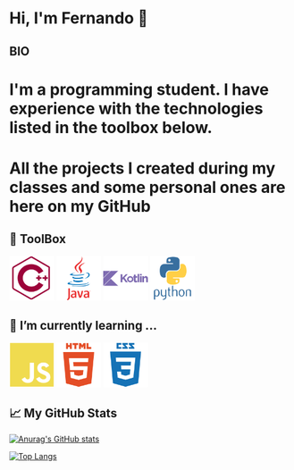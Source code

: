 # Hi, I'm Fernando 👋

## BIO

# I'm a programming student. I have experience with the technologies listed in the toolbox below.

# All the projects I created during my classes and some personal ones are here on my GitHub


## 🧰 ToolBox

<img src='https://github.com/devicons/devicon/blob/master/icons/cplusplus/cplusplus-line.svg' title="C++" width="80" height="80"> <img src='https://github.com/devicons/devicon/blob/master/icons/java/java-original-wordmark.svg' title="JAVA" width="80" height="80"> <img src='https://github.com/devicons/devicon/blob/master/icons/kotlin/kotlin-plain-wordmark.svg' title="Kotlin" width="80" height="80"> <img src='https://github.com/devicons/devicon/blob/master/icons/python/python-original-wordmark.svg' title="Python" width="80" height="80"> 


## 🌱 I’m currently learning ...

<img src='https://github.com/devicons/devicon/blob/master/icons/javascript/javascript-plain.svg' title="JavaScript" width="80" height="80"> <img src='https://github.com/devicons/devicon/blob/master/icons/html5/html5-plain-wordmark.svg' title="HTML" width="80" height="80"> <img src='https://github.com/devicons/devicon/blob/master/icons/css3/css3-plain-wordmark.svg' title="CSS" width="80" height="80"> 


## &#x1f4c8; My GitHub Stats

[![Anurag's GitHub stats](https://github-readme-stats.vercel.app/api?username=favanso&count_private=true&show_icons=true&theme=vue&hide=contribs,issues)](https://github.com/anuraghazra/github-readme-stats)

[![Top Langs](https://github-readme-stats.vercel.app/api/top-langs/?username=favanso&layout=compact)](https://github.com/anuraghazra/github-readme-stats)



<!--
**favanso/favanso** is a ✨ _special_ ✨ repository because its `README.md` (this file) appears on your GitHub profile.

Here are some ideas to get you started:

- 🔭 I’m currently working on ...
- 🌱 I’m currently learning ...
- 👯 I’m looking to collaborate on ... on open source projects.
- 🤔 I’m looking for help with ...
- 💬 Ask me about ...
- 📫 How to reach me: ...
- 😄 Pronouns: ...
- ⚡ Fun fact: ...
-->
